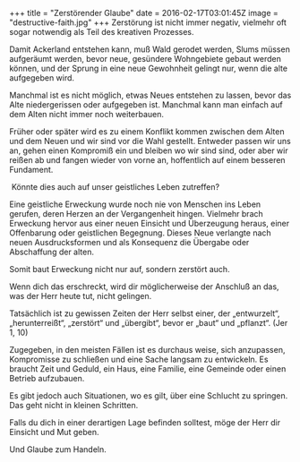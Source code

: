 +++
title = "Zerstörender Glaube"
date = 2016-02-17T03:01:45Z
image = "destructive-faith.jpg"
+++
Zerstörung ist nicht immer negativ, vielmehr oft sogar notwendig als Teil des kreativen Prozesses.

Damit Ackerland entstehen kann, muß Wald gerodet werden, Slums müssen aufgeräumt werden, bevor neue, gesündere Wohngebiete gebaut werden können, und der Sprung in eine neue Gewohnheit gelingt nur, wenn die alte aufgegeben wird.

Manchmal ist es nicht möglich, etwas Neues entstehen zu lassen, bevor das Alte niedergerissen oder aufgegeben ist. Manchmal kann man einfach auf dem Alten nicht immer noch weiterbauen.

Früher oder später wird es zu einem Konflikt kommen zwischen dem Alten und dem Neuen und wir sind vor die Wahl gestellt. Entweder passen wir uns an, gehen einen Kompromiß ein und bleiben wo wir sind sind, oder aber wir reißen ab und fangen wieder von vorne an, hoffentlich auf einem besseren Fundament.

 Könnte dies auch auf unser geistliches Leben zutreffen?

Eine geistliche Erweckung wurde noch nie von Menschen ins Leben gerufen, deren Herzen an der Vergangenheit hingen. Vielmehr brach Erweckung hervor aus einer neuen Einsicht und Überzeugung heraus, einer Offenbarung oder geistlichen Begegnung. Dieses Neue verlangte nach neuen Ausdrucksformen und als Konsequenz die Übergabe oder Abschaffung der alten.

Somit baut Erweckung nicht nur auf, sondern zerstört auch.

Wenn dich das erschreckt, wird dir möglicherweise der Anschluß an das, was der Herr heute tut, nicht gelingen.

Tatsächlich ist zu gewissen Zeiten der Herr selbst einer, der „entwurzelt“, „herunterreißt“, „zerstört“ und „übergibt“, bevor er „baut“ und „pflanzt“. (Jer 1, 10)

Zugegeben, in den meisten Fällen ist es durchaus weise, sich anzupassen, Kompromisse zu schließen und eine Sache langsam zu entwickeln. Es braucht Zeit und Geduld, ein Haus, eine Familie, eine Gemeinde oder einen Betrieb aufzubauen.

Es gibt jedoch auch Situationen, wo es gilt, über eine Schlucht zu springen. Das geht nicht in kleinen Schritten.

Falls du dich in einer derartigen Lage befinden solltest, möge der Herr dir Einsicht und Mut geben.

Und Glaube zum Handeln.
